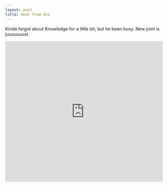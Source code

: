 ```yaml
---
layout: post
title: Heat from Knx
---
```


Kinda forgot about Knxwledge for a little bit, but he been busy. New joint is juuuuuuust.
<iframe width="100%" height="450" scrolling="no" frameborder="no" src="https://w.soundcloud.com/player/?url=https%3A//api.soundcloud.com/tracks/244678232&amp;auto_play=false&amp;hide_related=false&amp;show_comments=true&amp;show_user=true&amp;show_reposts=false&amp;visual=true"></iframe>
<!--excerpt-->
